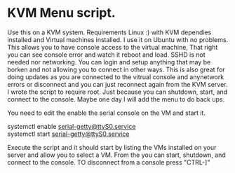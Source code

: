 # KVM Menu script. 
Use this on a KVM system. 
Requirements
Linux :) with KVM dependies installed and Virtual machines installed.  I use it on Ubuntu with no problems. 
This allows you to have console access to the virtual machine,  That right you can see console error and watch it reboot and load. SSHD is not needed nor networking.  You can login and setup anything that may be borken and not allowing you to connect in other ways.   This is also great for doing updates as you are connected to the vitrual console and anynetwork errors or disconnect and you can just reconnect again from the KVM server. 
I wrote the script to require root.  Just because you can shutdown, start, and connect to the console. 
Maybe one day I will add the menu to do back ups. 

You need to edit the enable the serial console on the VM and start it. 

systemctl enable serial-getty@ttyS0.service<br>
systemctl start serial-getty@ttyS0.service

Execute the script and it should start by listing the VMs installed on your server and allow you to select a VM. 
From the you can start, shutdown, and connect to the console. 
TO disconnect from a console press "CTRL-]" 
